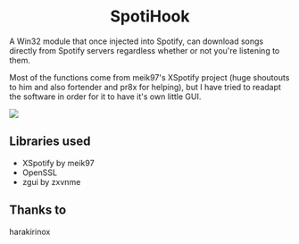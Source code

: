 <div align="center">
    <h1>SpotiHook</h1>
</div>

A Win32 module that once injected into Spotify, can download songs directly from Spotify servers regardless whether or not you're listening to them.

Most of the functions come from meik97's XSpotify project (huge shoutouts to him and also fortender and pr8x for helping), but I have tried to readapt the software in order for it to have it's own little GUI.

<img src="https://i.imgur.com/Ia1suwm.png">

## Libraries used
* XSpotify by meik97
* OpenSSL
* zgui by zxvnme

## Thanks to
harakirinox
